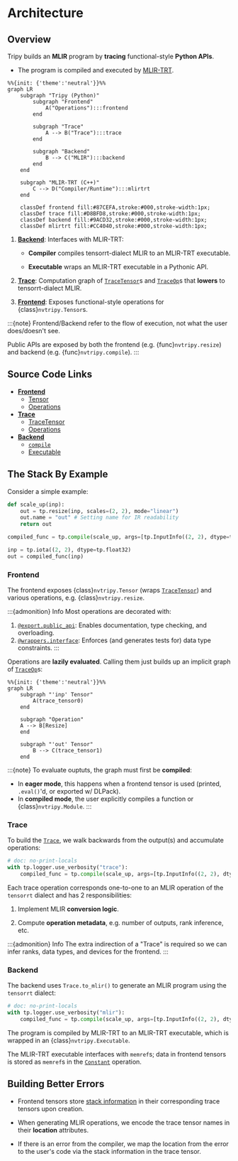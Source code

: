 # Architecture

## Overview

Tripy builds an **MLIR** program by **tracing** functional-style **Python APIs**.

- The program is compiled and executed by
    [MLIR-TRT](https://github.com/NVIDIA/TensorRT-Incubator/tree/main/mlir-tensorrt).


```mermaid
%%{init: {'theme':'neutral'}}%%
graph LR
    subgraph "Tripy (Python)"
        subgraph "Frontend"
            A("Operations"):::frontend
        end

        subgraph "Trace"
            A --> B("Trace"):::trace
        end

        subgraph "Backend"
            B --> C("MLIR"):::backend
        end
    end

    subgraph "MLIR-TRT (C++)"
        C --> D("Compiler/Runtime"):::mlirtrt
    end

    classDef frontend fill:#87CEFA,stroke:#000,stroke-width:1px;
    classDef trace fill:#D8BFD8,stroke:#000,stroke-width:1px;
    classDef backend fill:#9ACD32,stroke:#000,stroke-width:1px;
    classDef mlirtrt fill:#CC4040,stroke:#000,stroke-width:1px;
```

1. [**Backend**](#backend): Interfaces with MLIR-TRT:

    - **Compiler** compiles tensorrt-dialect MLIR to an MLIR-TRT executable.

    - **Executable** wraps an MLIR-TRT executable in a Pythonic API.

2. [**Trace**](#trace): Computation graph of [`TraceTensor`](source:/nvtripy/trace/tensor.py)s
    and [`TraceOp`](source:/nvtripy/trace/ops/base.py)s that **lowers** to tensorrt-dialect MLIR.

3. [**Frontend**](#frontend): Exposes functional-style operations for {class}`nvtripy.Tensor`s.

:::{note}
Frontend/Backend refer to the flow of execution, not what the user does/doesn't see.

Public APIs are exposed by both the frontend (e.g. {func}`nvtripy.resize`) and backend (e.g. {func}`nvtripy.compile`).
:::

## Source Code Links

- [**Frontend**](source:/nvtripy/frontend)
    - [Tensor](source:/nvtripy/frontend/tensor.py)
    - [Operations](source:/nvtripy/frontend/ops/)
- [**Trace**](source:/nvtripy/trace)
    - [TraceTensor](source:/nvtripy/trace/tensor.py)
    - [Operations](source:/nvtripy/trace/ops/)
- [**Backend**](source:/nvtripy/backend)
    - [`compile`](source:/nvtripy/backend/api/compile.py)
    - [Executable](source:/nvtripy/backend/api/executable.py)


## The Stack By Example

Consider a simple example:

```py
def scale_up(inp):
    out = tp.resize(inp, scales=(2, 2), mode="linear")
    out.name = "out" # Setting name for IR readability
    return out

compiled_func = tp.compile(scale_up, args=[tp.InputInfo((2, 2), dtype=tp.float32)])

inp = tp.iota((2, 2), dtype=tp.float32)
out = compiled_func(inp)
```

### Frontend

The frontend exposes {class}`nvtripy.Tensor` (wraps [`TraceTensor`](source:/nvtripy/trace/tensor.py))
and various operations, e.g. {class}`nvtripy.resize`.

:::{admonition} Info
Most operations are decorated with:
1. [`@export.public_api`](source:/nvtripy/export.py): Enables documentation, type checking, and overloading.
2. [`@wrappers.interface`](source:/nvtripy/utils/wrappers.py): Enforces (and generates tests for) data type constraints.
:::

Operations are **lazily evaluated**.
Calling them just builds up an implicit graph of [`TraceOp`](source:/nvtripy/trace/ops/base.py)s:

```mermaid
%%{init: {'theme':'neutral'}}%%
graph LR
    subgraph "'inp' Tensor"
        A(trace_tensor0)
    end

    subgraph "Operation"
    A --> B[Resize]
    end

    subgraph "'out' Tensor"
        B --> C(trace_tensor1)
    end
```

:::{note}
To evaluate ouptuts, the graph must first be **compiled**:

- In **eager mode**, this happens when a frontend tensor is used (printed, `.eval()`'d, or exported w/ DLPack).
- In **compiled mode**, the user explicitly compiles a function or {class}`nvtripy.Module`.
:::

### Trace

To build the [`Trace`](source:/nvtripy/trace/trace.py), we walk backwards from the output(s) and accumulate operations:

<!-- Tripy: DOC: OMIT Start -->
```py
# doc: no-print-locals
with tp.logger.use_verbosity("trace"):
    compiled_func = tp.compile(scale_up, args=[tp.InputInfo((2, 2), dtype=tp.float32)])
```
<!-- Tripy: DOC: OMIT End -->

Each trace operation corresponds one-to-one to an MLIR operation of the `tensorrt` dialect and has 2 responsibilities:

1. Implement MLIR **conversion logic**.

2. Compute **operation metadata**, e.g. number of outputs, rank inference, etc.

:::{admonition} Info
The extra indirection of a "Trace" is required so we can infer ranks, data types, and devices for the frontend.
:::

### Backend

The backend uses `Trace.to_mlir()` to generate an MLIR program using the `tensorrt` dialect:

<!-- Tripy: DOC: OMIT Start -->
```py
# doc: no-print-locals
with tp.logger.use_verbosity("mlir"):
    compiled_func = tp.compile(scale_up, args=[tp.InputInfo((2, 2), dtype=tp.float32)])
```
<!-- Tripy: DOC: OMIT End -->

The program is compiled by MLIR-TRT to an MLIR-TRT executable, which is wrapped
in an {class}`nvtripy.Executable`.

The MLIR-TRT executable interfaces with `memref`s; data in frontend tensors is stored as
`memref`s in the [`Constant`](source:/nvtripy/trace/ops/constant.py) operation.

## Building Better Errors

- Frontend tensors store [stack information](source:/nvtripy/utils/stack_info.py) in their
    corresponding trace tensors upon creation.

- When generating MLIR operations, we encode the trace tensor names in their **location** attributes.

- If there is an error from the compiler, we map the location from the error to
    the user's code via the stack information in the trace tensor.
